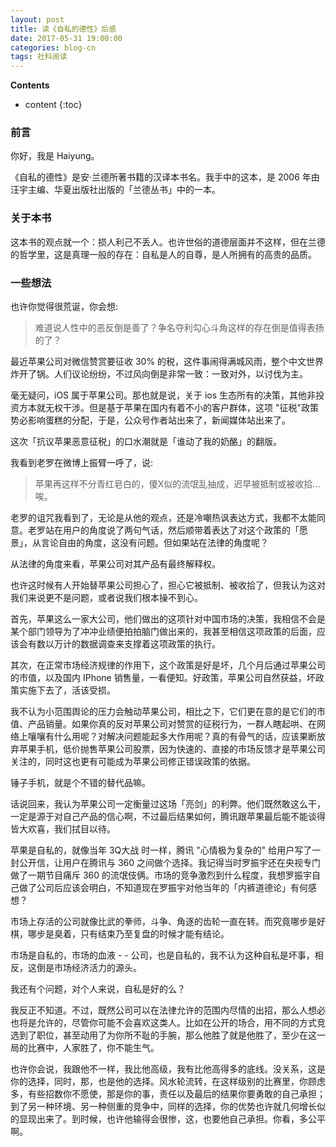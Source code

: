 ```yaml
---
layout: post
title: 读《自私的德性》后感
date: 2017-05-31 19:00:00
categories: blog-cn
tags: 社科阅读
--- 
```


__Contents__

* content
{:toc}

### 前言
你好，我是 Haiyung。

《自私的德性》是安·兰德所著书籍的汉译本书名。我手中的这本，是 2006 年由汪宇主编、华夏出版社出版的「兰德丛书」中的一本。

### 关于本书
这本书的观点就一个：损人利己不丢人。也许世俗的道德层面并不这样，但在兰德的哲学里，这是真理一般的存在：自私是人的自尊，是人所拥有的高贵的品质。

### 一些想法
也许你觉得很荒诞，你会想:

> 难道说人性中的恶反倒是善了？争名夺利勾心斗角这样的存在倒是值得表扬的了？

最近苹果公司对微信赞赏要征收 30% 的税，这件事闹得满城风雨，整个中文世界炸开了锅。人们议论纷纷，不过风向倒是非常一致：一致对外，以讨伐为主。

毫无疑问，iOS 属于苹果公司。那也就是说，关于 ios 生态所有的决策，其他非投资方本就无权干涉。但是基于苹果在国内有着不小的客户群体，这项 "征税"政策势必影响蛋糕的分配，于是，公众号作者站出来了，新闻媒体站出来了。

这次「抗议苹果恶意征税」的口水潮就是「谁动了我的奶酪」的翻版。

我看到老罗在微博上振臂一呼了，说:

> 苹果再这样不分青红皂白的，傻X似的流氓乱抽成，迟早被抵制或被收拾...唉。

老罗的诅咒我看到了，无论是从他的观点，还是冷嘲热讽表达方式，我都不太能同意。老罗站在用户的角度说了两句气话，然后顺带着表达了对这个政策的「愿景」，从言论自由的角度，这没有问题。但如果站在法律的角度呢？

从法律的角度来看，苹果公司对其产品有最终解释权。

也许这时候有人开始替苹果公司担心了，担心它被抵制、被收拾了，但我认为这对我们来说更不是问题，或者说我们根本操不到心。

首先，苹果这么一家大公司，他们做出的这项针对中国市场的决策，我相信不会是某个部门领导为了冲冲业绩便拍拍脑门做出来的，我甚至相信这项政策的后面，应该会有数以万计的数据调查来支撑着这项政策的执行。

其次，在正常市场经济规律的作用下，这个政策是好是坏，几个月后通过苹果公司的市值，以及国内 IPhone 销售量，一看便知。好政策，苹果公司自然获益，坏政策实施下去了，活该受损。

我不认为小范围舆论的压力会触动苹果公司，相比之下，它们更在意的是它们的市值、产品销量。如果你真的反对苹果公司对赞赏的征税行为，一群人瞎起哄、在网络上嚷嚷有什么用呢？对解决问题能起多大作用呢？真的有骨气的话，应该果断放弃苹果手机，低价抛售苹果公司股票，因为快速的、直接的市场反馈才是苹果公司关注的，同时这也更有可能成为苹果公司修正错误政策的依据。

锤子手机，就是个不错的替代品嘛。

话说回来，我认为苹果公司一定衡量过这场「亮剑」的利弊。他们既然敢这么干，一定是源于对自己产品的信心啊，不过最后结果如何，腾讯跟苹果最后能不能谈得皆大欢喜，我们拭目以待。

苹果是自私的，就像当年 3Q大战 时一样，腾讯 "心情极为复杂的" 给用户写了一封公开信，让用户在腾讯与 360 之间做个选择。我记得当时罗振宇还在央视专门做了一期节目痛斥 360 的流氓伎俩。市场的竞争激烈到什么程度，我想罗振宇自己做了公司后应该会明白，不知道现在罗振宇对他当年的「内裤道德论」有何感想？

市场上存活的公司就像比武的拳师，斗争、角逐的齿轮一直在转。而究竟哪步是好棋，哪步是臭着，只有结束乃至复盘的时候才能有结论。

市场是自私的，市场的血液 - - 公司，也是自私的，我不认为这种自私是坏事，相反，这倒是市场经济活力的源头。

我还有个问题，对个人来说，自私是好的么？

我反正不知道。不过，既然公司可以在法律允许的范围内尽情的出招，那么人想必也将是允许的，尽管你可能不会喜欢这类人。比如在公开的场合，用不同的方式竞选到了职位，甚至动用了为你所不耻的手腕，那么他胜了就是他胜了，至少在这一局的比赛中，人家胜了，你不能生气。

也许你会说，我跟他不一样，我比他高级，我有比他高得多的底线。没关系，这是你的选择，同时，那，也是他的选择。风水轮流转，在这样级别的比赛里，你顾虑多，有些招数你不愿使，那是你的事，责任以及最后的结果你要勇敢的自己承担；到了另一种环境、另一种侧重的竞争中，同样的选择，你的优势也许就几何增长似的显现出来了。到时候，也许他输得会很惨，这，也要他自己承担。你看，多公平啊。

